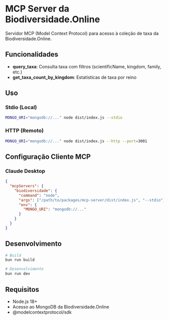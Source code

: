 # MCP Server da Biodiversidade.Online

Servidor MCP (Model Context Protocol) para acesso à coleção de taxa da Biodiversidade.Online.

## Funcionalidades

- **query_taxa**: Consulta taxa com filtros (scientificName, kingdom, family, etc.)
- **get_taxa_count_by_kingdom**: Estatísticas de taxa por reino

## Uso

### Stdio (Local)

```bash
MONGO_URI="mongodb://..." node dist/index.js --stdio
```

### HTTP (Remoto)

```bash
MONGO_URI="mongodb://..." node dist/index.js --http --port=3001
```

## Configuração Cliente MCP

### Claude Desktop

```json
{
  "mcpServers": {
    "biodiversidade": {
      "command": "node",
      "args": ["/path/to/packages/mcp-server/dist/index.js", "--stdio"],
      "env": {
        "MONGO_URI": "mongodb://..."
      }
    }
  }
}
```

## Desenvolvimento

```bash
# Build
bun run build

# Desenvolvimento
bun run dev
```

## Requisitos

- Node.js 18+
- Acesso ao MongoDB da Biodiversidade.Online
- @modelcontextprotocol/sdk
